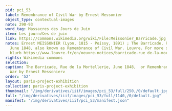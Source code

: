 ```yaml
---
pid: pci_53
label: Remembrance of Civil War by Ernest Messonier
object_type: contextual-images
note: 290-93
word_tag: Massacres des Jours de Juin
item: Les journ√©es de juin
link: https://commons.wikimedia.org/wiki/File:Meissonier_Barricade.jpg
notes: Ernest MEISSONIER (Lyon, 1815 - Poissy, 1891) ; The Barricade, Rue de la Mortellerie,
  June 1848, also known as Remembrance of Civil War. Louvre. For more see the Louvre
  blurb https://www.louvre.fr/en/oeuvre-notices/barricade-rue de-la-mortellerie-june-1848
rights: Wikimedia commons
selection: 
caption: The Barricade, Rue de la Mortellerie, June 1848,  or Remembrance of Civil
  War by Ernest Messonierv
order: '52'
layout: paris-project-exhibition
collection: paris-project-exhibition
thumbnail: "/img/derivatives/iiif/images/pci_53/full/250,/0/default.jpg"
full: "/img/derivatives/iiif/images/pci_53/full/1140,/0/default.jpg"
manifest: "/img/derivatives/iiif/pci_53/manifest.json"
---
```

